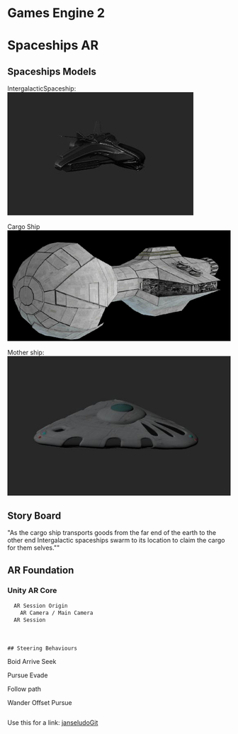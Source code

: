 # Games Engine 2



# Spaceships AR
## Spaceships Models

IntergalacticSpaceship:
![alt text](IntergalacticSpaceship.JPG "IntergalacticSpaceship")

Cargo Ship
![alt text](Images_MD/CargoShip.JPG "CargoShip")

Mother ship:
![alt text](Images_MD/Mothership.JPG "CargoShip")




## Story Board
"As the cargo ship transports goods from the far end of the earth to the other end Intergalactic spaceships swarm to its location to claim the cargo for them selves.""

## AR Foundation
### Unity AR Core

```
  AR Session Origin
    AR Camera / Main Camera
  AR Session



## Steering Behaviours

```
  Boid
  Arrive
  Seek

  Pursue
  Evade

  Follow path

  Wander
  Offset Pursue
```
```
Use this for a link: [janseludoGit](https://github.com/janseludo/Games-Engine-2)
